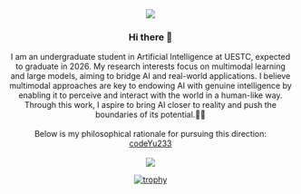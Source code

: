 <div align="center">

  <!-- dynamic typing effect 动态打字效果 -->
  <div>
    <a href="https://codeyu233.life/">
      <img src="https://readme-typing-svg.demolab.com?font=Fira+Code&pause=1000&width=435&lines=Change the World!&center=true&size=27" />
    </a>
  </div>


### Hi there 👋

I am an undergraduate student in Artificial Intelligence at UESTC, expected to graduate in 2026. My research interests focus on multimodal learning and large models, aiming to bridge AI and real-world applications. 
I believe multimodal approaches are key to endowing AI with genuine intelligence by enabling it to perceive and interact with the world in a human-like way. 
Through this work, I aspire to bring AI closer to reality and push the boundaries of its potential.🔭🔭 
<br/>
<br/>
Below is my philosophical rationale for pursuing this direction:
<br/>
[codeYu233](https://www.codeyu233.life/)
<br/>
<br/>
<a href="https://passer-by.com/" target="_blank"><img align="center" src="https://github-readme-stats.vercel.app/api?username=codeYu233&show_icons=true&count_private=false&theme=vue-dark" /></a>

[![trophy](https://github-profile-trophy.vercel.app/?username=codeYu233)](https://github.com/ryo-ma/github-profile-trophy)
